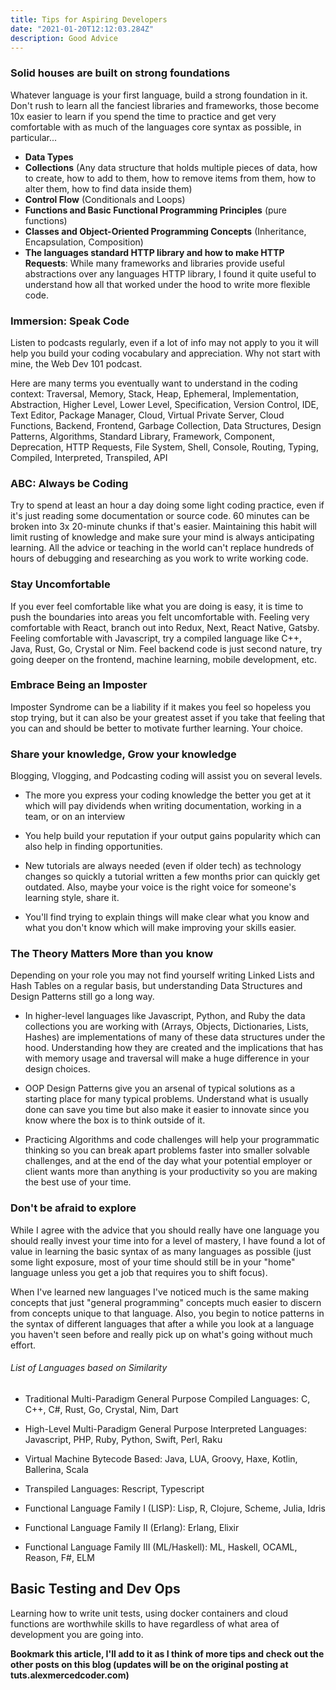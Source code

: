 ```yaml
---
title: Tips for Aspiring Developers
date: "2021-01-20T12:12:03.284Z"
description: Good Advice
---
```


### Solid houses are built on strong foundations

Whatever language is your first language, build a strong foundation in it. Don't rush to learn all the fanciest libraries and frameworks, those become 10x easier to learn if you spend the time to practice and get very comfortable with as much of the languages core syntax as possible, in particular...

- **Data Types**
- **Collections** (Any data structure that holds multiple pieces of data, how to create, how to add to them, how to remove items from them, how to alter them, how to find data inside them)
- **Control Flow** (Conditionals and Loops)
- **Functions and Basic Functional Programming Principles** (pure functions)
- **Classes and Object-Oriented Programming Concepts** (Inheritance, Encapsulation, Composition)
- **The languages standard HTTP library and how to make HTTP Requests**: While many frameworks and libraries provide useful abstractions over any languages HTTP library, I found it quite useful to understand how all that worked under the hood to write more flexible code.

### Immersion: Speak Code

Listen to podcasts regularly, even if a lot of info may not apply to you it will help you build your coding vocabulary and appreciation. Why not start with mine, the Web Dev 101 podcast.

Here are many terms you eventually want to understand in the coding context: Traversal, Memory, Stack, Heap, Ephemeral, Implementation, Abstraction, Higher Level, Lower Level, Specification, Version Control, IDE, Text Editor, Package Manager, Cloud, Virtual Private Server, Cloud Functions, Backend, Frontend, Garbage Collection, Data Structures, Design Patterns, Algorithms, Standard Library, Framework, Component, Deprecation, HTTP Requests, File System, Shell, Console, Routing, Typing, Compiled, Interpreted, Transpiled, API

### ABC: Always be Coding

Try to spend at least an hour a day doing some light coding practice, even if it's just reading some documentation or source code. 60 minutes can be broken into 3x 20-minute chunks if that's easier. Maintaining this habit will limit rusting of knowledge and make sure your mind is always anticipating learning. All the advice or teaching in the world can't replace hundreds of hours of debugging and researching as you work to write working code.

### Stay Uncomfortable

If you ever feel comfortable like what you are doing is easy, it is time to push the boundaries into areas you felt uncomfortable with. Feeling very comfortable with React, branch out into Redux, Next, React Native, Gatsby. Feeling comfortable with Javascript, try a compiled language like C++, Java, Rust, Go, Crystal or Nim. Feel backend code is just second nature, try going deeper on the frontend, machine learning, mobile development, etc.

### Embrace Being an Imposter

Imposter Syndrome can be a liability if it makes you feel so hopeless you stop trying, but it can also be your greatest asset if you take that feeling that you can and should be better to motivate further learning. Your choice.

### Share your knowledge, Grow your knowledge

Blogging, Vlogging, and Podcasting coding will assist you on several levels.

- The more you express your coding knowledge the better you get at it which will pay dividends when writing documentation, working in a team, or on an interview

- You help build your reputation if your output gains popularity which can also help in finding opportunities.

- New tutorials are always needed (even if older tech) as technology changes so quickly a tutorial written a few months prior can quickly get outdated. Also, maybe your voice is the right voice for someone's learning style, share it.

- You'll find trying to explain things will make clear what you know and what you don't know which will make improving your skills easier.

### The Theory Matters More than you know

Depending on your role you may not find yourself writing Linked Lists and Hash Tables on a regular basis, but understanding Data Structures and Design Patterns still go a long way.

- In higher-level languages like Javascript, Python, and Ruby the data collections you are working with (Arrays, Objects, Dictionaries, Lists, Hashes) are implementations of many of these data structures under the hood. Understanding how they are created and the implications that has with memory usage and traversal will make a huge difference in your design choices.

- OOP Design Patterns give you an arsenal of typical solutions as a starting place for many typical problems. Understand what is usually done can save you time but also make it easier to innovate since you know where the box is to think outside of it.

- Practicing Algorithms and code challenges will help your programmatic thinking so you can break apart problems faster into smaller solvable challenges, and at the end of the day what your potential employer or client wants more than anything is your productivity so you are making the best use of your time.

### Don't be afraid to explore

While I agree with the advice that you should really have one language you should really invest your time into for a level of mastery, I have found a lot of value in learning the basic syntax of as many languages as possible (just some light exposure, most of your time should still be in your "home" language unless you get a job that requires you to shift focus).

When I've learned new languages I've noticed much is the same making concepts that just "general programming" concepts much easier to discern from concepts unique to that language. Also, you begin to notice patterns in the syntax of different languages that after a while you look at a language you haven't seen before and really pick up on what's going without much effort.

###### List of Languages based on Similarity

- Traditional Multi-Paradigm General Purpose Compiled Languages: C, C++, C#, Rust, Go, Crystal, Nim, Dart

- High-Level Multi-Paradigm General Purpose Interpreted Languages: Javascript, PHP, Ruby, Python, Swift, Perl, Raku

- Virtual Machine Bytecode Based: Java, LUA, Groovy, Haxe, Kotlin, Ballerina, Scala

- Transpiled Languages: Rescript, Typescript

- Functional Language Family I (LISP): Lisp, R, Clojure, Scheme, Julia, Idris

- Functional Language Family II (Erlang): Erlang, Elixir

- Functional Language Family III (ML/Haskell): ML, Haskell, OCAML, Reason, F#, ELM

## Basic Testing and Dev Ops

Learning how to write unit tests, using docker containers and cloud functions are worthwhile skills to have regardless of what area of development you are going into.

**Bookmark this article, I'll add to it as I think of more tips and check out the other posts on this blog (updates will be on the original posting at tuts.alexmercedcoder.com)**